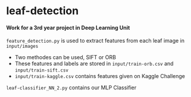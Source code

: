 # leaf-detection
#### Work for a 3rd year project in Deep Learning Unit

`feature_detection.py` is used to extract features from each leaf image in `input/images`

* Two methodes can be used, SIFT or ORB
* These features and labels are stored in `input/train-orb.csv` and `input/train-sift.csv`
* `input/train-kaggle.csv` contains features given on Kaggle Challenge



`leaf-classifier_NN_2.py` contains our MLP Classifier
